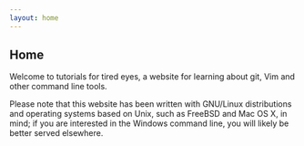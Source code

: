 ```yaml
---
layout: home
---
```

## Home

Welcome to tutorials for tired eyes, a website for learning about git, Vim
and other command line tools.

Please note that this website has been written with GNU/Linux distributions and
operating systems based on Unix, such as FreeBSD and Mac OS X, in mind; if you
are interested in the Windows command line, you will likely be better served
elsewhere.
